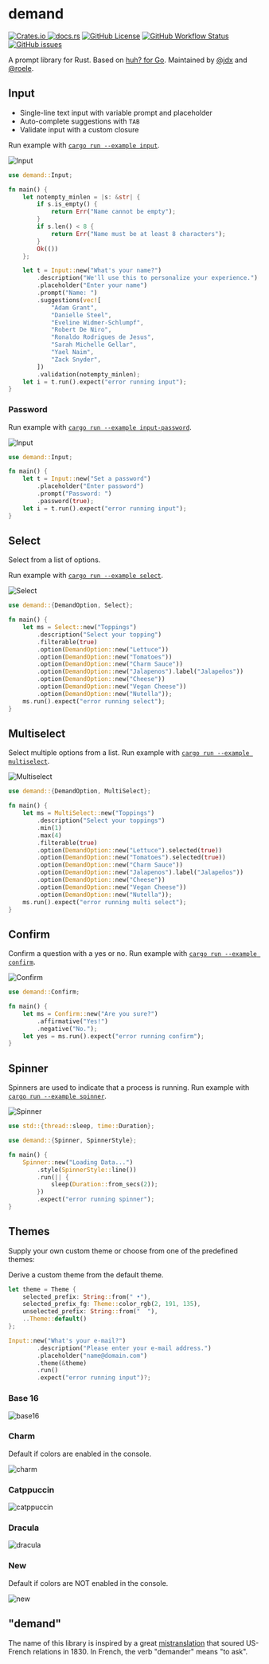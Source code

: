 # demand

[![Crates.io](https://img.shields.io/crates/v/demand)
](https://crates.io/crates/demand)
[![docs.rs](https://img.shields.io/docsrs/demand)](https://docs.rs/demand)
[![GitHub License](https://img.shields.io/github/license/jdx/demand)](./LICENSE)
[![GitHub Workflow Status](https://img.shields.io/github/actions/workflow/status/jdx/demand/test.yml)](https://github.com/jdx/demand/actions/workflows/test.yml)
[![GitHub issues](https://img.shields.io/github/issues/jdx/demand)](http://github.com/jdx/demand/issues)

A prompt library for Rust. Based on [huh? for Go](https://github.com/charmbracelet/huh). Maintained by [@jdx](https://github.com/jdx) and [@roele](https://github.com/roele).

## Input

* Single-line text input with variable prompt and placeholder
* Auto-complete suggestions with `TAB`
* Validate input with a custom closure

Run example with [`cargo run --example input`](./examples/input.rs).

![Input](./assets/input.gif)

```rust
use demand::Input;

fn main() {
    let notempty_minlen = |s: &str| {
        if s.is_empty() {
            return Err("Name cannot be empty");
        }
        if s.len() < 8 {
            return Err("Name must be at least 8 characters");
        }
        Ok(())
    };

    let t = Input::new("What's your name?")
        .description("We'll use this to personalize your experience.")
        .placeholder("Enter your name")
        .prompt("Name: ")
        .suggestions(vec![
            "Adam Grant",
            "Danielle Steel",
            "Eveline Widmer-Schlumpf",
            "Robert De Niro",
            "Ronaldo Rodrigues de Jesus",
            "Sarah Michelle Gellar",
            "Yael Naim",
            "Zack Snyder",
        ])
        .validation(notempty_minlen);
    let i = t.run().expect("error running input");
}
```

### Password

Run example with [`cargo run --example input-password`](./examples/input-password.rs).

![Input](./assets/input-password.gif)

```rust
use demand::Input;

fn main() {
    let t = Input::new("Set a password")
        .placeholder("Enter password")
        .prompt("Password: ")
        .password(true);
    let i = t.run().expect("error running input");
}
```

## Select

Select from a list of options.

Run example with [`cargo run --example select`](./examples/select.rs).

![Select](./assets/select.gif)

```rust
use demand::{DemandOption, Select};

fn main() {
    let ms = Select::new("Toppings")
        .description("Select your topping")
        .filterable(true)
        .option(DemandOption::new("Lettuce"))
        .option(DemandOption::new("Tomatoes"))
        .option(DemandOption::new("Charm Sauce"))
        .option(DemandOption::new("Jalapenos").label("Jalapeños"))
        .option(DemandOption::new("Cheese"))
        .option(DemandOption::new("Vegan Cheese"))
        .option(DemandOption::new("Nutella"));
    ms.run().expect("error running select");
}
```

## Multiselect

Select multiple options from a list.
Run example with [`cargo run --example multiselect`](./examples/multiselect.rs).

![Multiselect](./assets/multiselect.gif)

```rust
use demand::{DemandOption, MultiSelect};

fn main() {
    let ms = MultiSelect::new("Toppings")
        .description("Select your toppings")
        .min(1)
        .max(4)
        .filterable(true)
        .option(DemandOption::new("Lettuce").selected(true))
        .option(DemandOption::new("Tomatoes").selected(true))
        .option(DemandOption::new("Charm Sauce"))
        .option(DemandOption::new("Jalapenos").label("Jalapeños"))
        .option(DemandOption::new("Cheese"))
        .option(DemandOption::new("Vegan Cheese"))
        .option(DemandOption::new("Nutella"));
    ms.run().expect("error running multi select");
}
```

## Confirm

Confirm a question with a yes or no.
Run example with [`cargo run --example confirm`](./examples/confirm.rs).

![Confirm](./assets/confirm.gif)

```rust
use demand::Confirm;

fn main() {
    let ms = Confirm::new("Are you sure?")
        .affirmative("Yes!")
        .negative("No.");
    let yes = ms.run().expect("error running confirm");
}
```

## Spinner

Spinners are used to indicate that a process is running.
Run example with [`cargo run --example spinner`](./examples/spinner.rs).

![Spinner](./assets/spinner.gif)

```rust
use std::{thread::sleep, time::Duration};

use demand::{Spinner, SpinnerStyle};

fn main() {
    Spinner::new("Loading Data...")
        .style(SpinnerStyle::line())
        .run(|| {
            sleep(Duration::from_secs(2));
        })
        .expect("error running spinner");
}
```

## Themes

Supply your own custom theme or choose from one of the predefined themes:

Derive a custom theme from the default theme.

```rust
let theme = Theme {
    selected_prefix: String::from(" •"),
    selected_prefix_fg: Theme::color_rgb(2, 191, 135),
    unselected_prefix: String::from("  "),
    ..Theme::default()
};

Input::new("What's your e-mail?")
        .description("Please enter your e-mail address.")
        .placeholder("name@domain.com")
        .theme(&theme)
        .run()
        .expect("error running input")?;
```

### Base 16

![base16](./assets/themes/base16.gif)

### Charm

Default if colors are enabled in the console.

![charm](./assets/themes/charm.gif)

### Catppuccin

![catppuccin](./assets/themes/catppuccin.gif)

### Dracula

![dracula](./assets/themes/dracula.gif)

### New

Default if colors are NOT enabled in the console.

![new](./assets/themes/new.gif)

## "demand"

The name of this library is inspired by a great [mistranslation](https://www.bbc.com/culture/article/20150202-the-greatest-mistranslations-ever)
that soured US-French relations in 1830. In French, the verb "demander" means "to ask".
